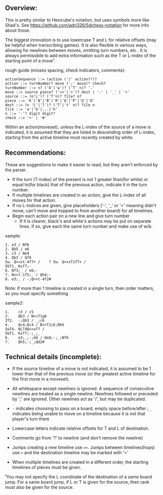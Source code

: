 ## Overview:
This is pretty similar to Hexicube's notation, but uses symbols more like Shad's. See https://github.com/adri326/5dchess-notation for more info about those.

The biggest innovation is to use lowercase T and L for relative offsets (may be helpful when transcribing games). It is also flexible in various ways, allowing for newlines between moves, omitting turn numbers, etc . It is always permissible to add extra information such as the T or L-index of the starting point of a move¹.

rough guide (misses spacing, check indicators, comments):
```
actionSequence ::= (action ('/' action)*)?
action ::= turnNumber? move (';' move)* check?
turnNumber ::= n? ('b'|'w')? ('T' n)? '.'
move ::= source piece? ('>>'|'>')? dest | '-' | '_' | '<'
source ::= (n'L')? ('T'n)? file? n?
piece ::= 'K'|'N'|'B'|'R'|'Q'|'P'|'U'|'D'
dest ::= (n 'L'|'l')? ('T'|'t' n)? file n
file ::= 'a'|'b'|...|'h'
n ::= '-'? digit digit*
check ::= '+' | '#'
```

Within an action(moveset), unless the L-index of the source of a move is indicated, it is assumed that they are listed in descending order of L-index, starting from the active timeline most recently created by white.



## Recommendations:
These are suggestions to make it easier to read, but they aren't enforced by the parser.
- If the turn (T-index) of the present is not 1 greater than(for white) or equal to(for black) that of the previous action, indicate it in the turn number.
- If multiple timelines are created in an action, give the L-index of all moves for that action.
- If no L-indices are given, give placeholders ('-', '_' or '<' meaning didn't move, can't move and hopped to from another board) for all timelines.
- Begin each action pair on a new line and give turn number
  - If it is clearer, black's and white's actions may be put on separate lines. If so, give each the same turn number and make use of w/b.



sample:

```
1. e3 / Nf6
2. Bb5 / e6
3. c3 / Ne4
4. Qb3 / Qf6
5w. Q>>xt-4f7+ /    ? 5w. Q>>xT1f7+ /
5bT1. Kxf7;-
6. Nf3;_ / e6;-
7. N>>t-1f5;_ / Qh4;-
8. e3;_ / -;Q>>t-4f2#
```

Note: if more than 1 timeline is created in a single turn, then order matters, so you must specify something


sample2:
```
1.    c3 / c5
2.    Qb3 / N>>T1g6
3T2.  -;Qb3 / _;c6
4.    Qc4;Qc4 / B>>T1c6;Nh6
5wT4. 0LT4Q>>xf7 /
5bT1. Kxf7;-;_;_
6.    e3;_;-;d4 / Qe8;-;_;Nf6
7.    Qh5;-;_;Qd2#
```
## Technical details (incomplete):
- If the source timeline of a move is not indicated, it is assumed to be 1 lower than that of the previous move (or the greatest active timeline for the first move in a moveset).

- All whitespace except newlines is ignored. A sequence of consecutive newlines are treated as a single newline. Newlines followed or preceded by ';' are ignored. Other newlines act as '/',  but may be duplicated.
- `-` indicates choosing to pass on a board, empty space before/after ; `_` indicates being unable to move on a timeline because it is not that player's turn there
- Lowercase letters indicate relative offsets for T and L of destination.
- Comments go from '?' to newline (and don't remove the newline)
- Jumps creating a new timeline use `>>`. Jumps between timelines(hops) use `>` and the destination timeline may be marked with '<'
- When multiple timelines are created in a different order, the starting timelines of pieces must be given.


¹You may not specify the L coordinate of the destination of a same board jump.
For a same board jump, if L or T is given for the source, then rank must also be given for the source.
